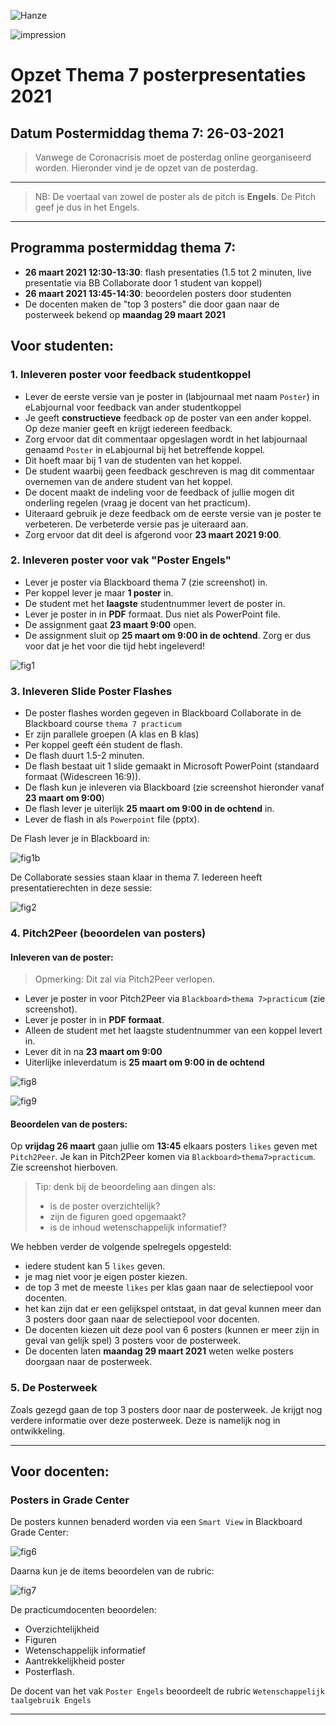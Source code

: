 ![Hanze](../hanze/hanze.png)

![impression](./pics/impression.png)

# Opzet Thema 7 posterpresentaties 2021

## Datum Postermiddag thema 7: 26-03-2021

>Vanwege de Coronacrisis moet de posterdag online georganiseerd worden.
Hieronder vind je de opzet van de posterdag.

---

>NB: De voertaal van zowel de poster als de pitch is **Engels**. De Pitch geef je dus in het Engels.

---

## Programma postermiddag thema 7:

- **26 maart 2021 12:30-13:30**: flash presentaties (1.5 tot 2 minuten, live presentatie via BB Collaborate door 1 student van koppel)
- **26 maart 2021 13:45-14:30**: beoordelen posters door studenten
- De docenten maken de "top 3 posters" die door gaan naar de posterweek bekend op **maandag 29 maart 2021**

## Voor studenten:

### 1. Inleveren poster voor feedback studentkoppel

- Lever de eerste versie van je poster in (labjournaal met naam `Poster`) in eLabjournal voor feedback van ander studentkoppel
- Je geeft **constructieve** feedback op de poster van een ander koppel. Op deze manier geeft en krijgt iedereen feedback.
- Zorg ervoor dat dit commentaar opgeslagen wordt in het labjournaal genaamd `Poster` in eLabjournal bij het betreffende koppel.
- Dit hoeft maar bij 1 van de studenten van het koppel.
- De student waarbij geen feedback geschreven is mag dit commentaar overnemen van de andere student van het koppel.
- De docent maakt de indeling voor de feedback of jullie mogen dit onderling regelen (vraag je docent van het practicum).
- Uiteraard gebruik je deze feedback om de eerste versie van je poster te verbeteren. De verbeterde versie pas je uiteraard aan.
- Zorg ervoor dat dit deel is afgerond voor **23 maart 2021 9:00**.


### 2. Inleveren poster voor vak "Poster Engels"

- Lever je poster via Blackboard thema 7 (zie screenshot) in.
- Per koppel lever je maar **1 poster** in.
- De student met het **laagste** studentnummer levert de poster in.
- Lever je poster in in **PDF** formaat. Dus niet als PowerPoint file.
- De assignment gaat **23 maart 9:00** open.
- De assignment sluit op **25 maart om 9:00 in de ochtend**. Zorg er dus voor dat je het voor die tijd hebt ingeleverd! 

![fig1](./pics/fig1.png)

### 3. Inleveren Slide Poster Flashes

- De poster flashes worden gegeven in Blackboard Collaborate in de Blackboard course `thema 7 practicum`
- Er zijn parallele groepen (A klas en B klas)
- Per koppel geeft één student de flash.
- De flash duurt 1.5-2 minuten.
- De flash bestaat uit 1 slide gemaakt in Microsoft PowerPoint (standaard formaat (Widescreen 16:9)).
- De flash kun je inleveren via Blackboard (zie screenshot hieronder vanaf **23 maart om 9:00**)
- De flash lever je uiterlijk **25 maart om 9:00 in de ochtend** in.
- Lever de flash in als `Powerpoint` file (pptx).

De Flash lever je in Blackboard in:

![fig1b](./pics/fig1b.png)

De Collaborate sessies staan klaar in thema 7. Iedereen heeft presentatierechten in deze sessie:

![fig2](./pics/fig2.png)


### 4. Pitch2Peer (beoordelen van posters)

#### Inleveren van de poster:

>Opmerking: Dit zal via Pitch2Peer verlopen.

- Lever je poster in voor Pitch2Peer via `Blackboard>thema 7>practicum` (zie screenshot).
- Lever je poster in in **PDF formaat**.
- Alleen de student met het laagste studentnummer van een koppel levert in.
- Lever dit in na **23 maart om 9:00**
- Uiterlijke inleverdatum is **25 maart om 9:00 in de ochtend**

![fig8](./pics/fig8.png)

![fig9](./pics/fig9.png)

#### Beoordelen van de posters:

Op **vrijdag 26 maart** gaan jullie om **13:45** elkaars posters `likes` geven met `Pitch2Peer`.
Je kan in Pitch2Peer komen via `Blackboard>thema7>practicum`. Zie screenshot hierboven.

>Tip: denk bij de beoordeling aan dingen als:
>- is de poster overzichtelijk?
>- zijn de figuren goed opgemaakt? 
>- is de inhoud wetenschappelijk informatief?

We hebben verder de volgende spelregels opgesteld:
- iedere student kan 5 `likes` geven.
- je mag niet voor je eigen poster kiezen.
- de top 3 met de meeste `likes` per klas gaan naar de selectiepool voor docenten.
- het kan zijn dat er een gelijkspel ontstaat, in dat geval kunnen meer dan 3 posters door gaan naar de selectiepool voor docenten.
- De docenten kiezen uit deze pool van 6 posters (kunnen er meer zijn in geval van gelijk spel) 3 posters voor de posterweek.
- De docenten laten **maandag 29 maart 2021** weten welke posters doorgaan naar de posterweek.

### 5. De Posterweek

Zoals gezegd gaan de top 3 posters door naar de posterweek. Je krijgt nog verdere informatie over deze posterweek. Deze is namelijk nog in ontwikkeling.

---

## Voor docenten:

### Posters in Grade Center

De posters kunnen benaderd worden via een `Smart View` in Blackboard Grade Center:

![fig6](./pics/fig6.png)

Daarna kun je de items beoordelen van de rubric:

![fig7](./pics/fig7.png)

De practicumdocenten beoordelen:
- Overzichtelijkheid
- Figuren
- Wetenschappelijk informatief
- Aantrekkelijkheid poster
- Posterflash.

De docent van het vak `Poster Engels` beoordeelt de rubric `Wetenschappelijk taalgebruik Engels`


---